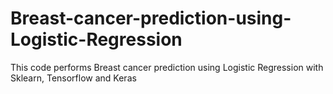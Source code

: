 # Breast-cancer-prediction-using-Logistic-Regression
This code performs Breast cancer prediction using Logistic Regression with Sklearn, Tensorflow and Keras
